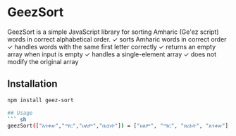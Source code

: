 # GeezSort

GeezSort is a simple JavaScript library for sorting Amharic (Ge'ez script) words in correct alphabetical order.
✓ sorts Amharic words in correct order
✓ handles words with the same first letter correctly
✓ returns an empty array when input is empty
✓ handles a single-element array
✓ does not modify the original array

## Installation
```sh
npm install geez-sort

## Usage 
``` sh
geezSort(["አንቀጽ","ማር","ሀለም","በረከት"]) = ["ሀለም", "ማር", "በረከት", "አንቀጽ"];
